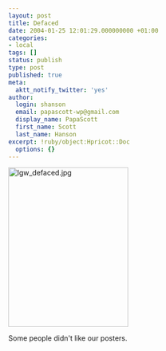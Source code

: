 ```yaml
---
layout: post
title: Defaced
date: 2004-01-25 12:01:29.000000000 +01:00
categories:
- local
tags: []
status: publish
type: post
published: true
meta:
  aktt_notify_twitter: 'yes'
author:
  login: shanson
  email: papascott-wp@gmail.com
  display_name: PapaScott
  first_name: Scott
  last_name: Hanson
excerpt: !ruby/object:Hpricot::Doc
  options: {}
---
```

<p><img alt="lgw_defaced.jpg" src="https://www.papascott.de/wordpress/wp-content/uploads/2004/01/lgw_defaced.jpg" width="240" height="320" border="0" /></p>
<p>Some people didn't like our posters.</p>
